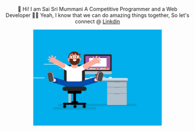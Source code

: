 <p align="center">👋 Hi! I am Sai Sri Mummani
A Competitive Programmer and a Web Developer 👨‍💻
Yeah, I know that we can do amazing things together,
  So let's connect @ <a href="https://www.linkedin.com/in/sai-sri-mummani-8800a91a9/">Linkdin</a> </p>
  <center>
<img src="https://raw.githubusercontent.com/himanshu010/himanshu010/master/1.gif" width="350" title="hover text">
</center>
